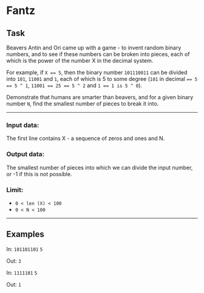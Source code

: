
# Fantz

## Task

Beavers Antin and Ori came up with a game - to invent random binary numbers, and to see if these numbers can be broken into pieces, each of which is the power of the number X in the decimal system.

For example, if `X == 5`, then the binary number `101110011` can be divided into `101`, `11001` and `1`, each of which is 5 to some degree (`101` in decimal `== 5 == 5 ^ 1`, `11001 == 25 == 5 ^ 2` and `1 == 1 is 5 ^ 0`).

Demonstrate that humans are smarter than beavers, and for a given binary number `N`, find the smallest number of pieces to break it into.

---

### Input data:
   The first line contains X - a sequence of zeros and ones and N.

### Output data:
   The smallest number of pieces into which we can divide the input number, or -1 if this is not possible.

### Limit:
   + `0 < len (X) < 100`
   + `0 < N < 100`

---

## Examples

In: `101101101` `5`

Out: `3`


In: `1111101` `5`

Out: `1`
